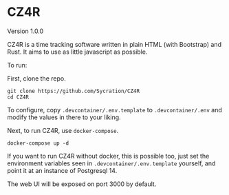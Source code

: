 # CZ4R

Version 1.0.0

CZ4R is a time tracking software written in plain HTML (with Bootstrap) and Rust. It aims to use as little javascript as possible.

To run:

First, clone the repo.
```
git clone https://github.com/Sycration/CZ4R
cd CZ4R
```

To configure, copy `.devcontainer/.env.template` to `.devcontainer/.env` and modify the values in there to your liking. 

Next, to run CZ4R, use `docker-compose`.

```
docker-compose up -d
```

If you want to run CZ4R without docker, this is possible too, just set the environment variables seen in `.devcontainer/.env.template` yourself, and point it at an instance of Postgresql 14.

The web UI will be exposed on port 3000 by default.